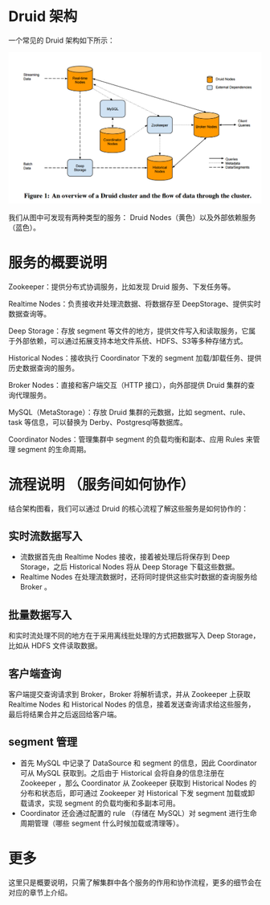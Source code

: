 # Druid 架构

一个常见的 Druid 架构如下所示：

![](./arch-01.png)

我们从图中可发现有两种类型的服务： Druid Nodes（黄色）以及外部依赖服务（蓝色）。

# 服务的概要说明

Zookeeper：提供分布式协调服务，比如发现 Druid 服务、下发任务等。

Realtime Nodes：负责接收并处理流数据、将数据存至 DeepStorage、提供实时数据查询等。

Deep Storage：存放 segment 等文件的地方，提供文件写入和读取服务，它属于外部依赖，可以通过拓展支持本地文件系统、HDFS、S3等多种存储方式。

Historical Nodes：接收执行 Coordinator 下发的 segment 加载/卸载任务、提供历史数据查询的服务。

Broker Nodes：直接和客户端交互（HTTP 接口），向外部提供 Druid 集群的查询代理服务。

MySQL（MetaStorage）：存放 Druid 集群的元数据，比如 segment、rule、task 等信息，可以替换为 Derby、Postgresql等数据库。

Coordinator Nodes：管理集群中 segment 的负载均衡和副本、应用 Rules 来管理 segment 的生命周期。

# 流程说明 （服务间如何协作）

结合架构图看，我们可以通过 Druid 的核心流程了解这些服务是如何协作的：

## 实时流数据写入

- 流数据首先由 Realtime Nodes 接收，接着被处理后将保存到 Deep Storage，之后 Historical Nodes 将从 Deep Storage 下载这些数据。
- Realtime Nodes 在处理流数据时，还将同时提供这些实时数据的查询服务给 Broker 。

## 批量数据写入

和实时流处理不同的地方在于采用离线批处理的方式把数据写入 Deep Storage，比如从 HDFS 文件读取数据。

## 客户端查询

客户端提交查询请求到 Broker，Broker 将解析请求，并从 Zookeeper 上获取 Realtime Nodes 和 Historical Nodes 的信息，接着发送查询请求给这些服务，最后将结果合并之后返回给客户端。

## segment 管理

- 首先 MySQL 中记录了 DataSource 和 segment 的信息，因此 Coordinator 可从 MySQL 获取到。之后由于 Historical 会将自身的信息注册在 Zookeeper ，那么 Coordinator 从 Zookeeper 获取到 Historical Nodes 的分布和状态后，即可通过 Zookeeper 对 Historical 下发 segment 加载或卸载请求，实现 segment 的负载均衡和多副本可用。
- Coordinator 还会通过配置的 rule （存储在 MySQL）对 segment 进行生命周期管理（哪些 segment 什么时候加载或清理等）。

# 更多

这里只是概要说明，只需了解集群中各个服务的作用和协作流程，更多的细节会在对应的章节上介绍。

